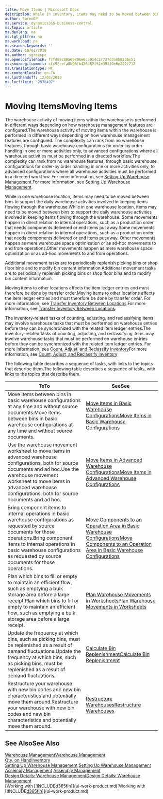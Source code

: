 ```yaml
---
title: Move Items | Microsoft Docs
description: While in inventory, items may need to be moved between bins to support the daily warehouse activities involved in keeping items flowing through the warehouse. Some movements happen in direct relation to internal operations, such as a production order that needs components delivered or end items put away. Other movements happen as mere warehouse space optimization or as ad-hoc movements to and from operations.
author: SorenGP
ms.service: dynamics365-business-central
ms.topic: article
ms.devlang: na
ms.tgt_pltfrm: na
ms.workload: na
ms.search.keywords: ''
ms.date: 10/01/2019
ms.author: sgroespe
ms.openlocfilehash: f7fd88c88a69806e6cc914c27737d3a8b823bc51
ms.sourcegitcommit: cfc92eefa8b06fb426482f54e393f0e6e222f712
ms.translationtype: HT
ms.contentlocale: en-CA
ms.lasthandoff: 12/03/2019
ms.locfileid: "2876497"
---
```

# <a name="moving-items"></a><span data-ttu-id="86ba0-105">Moving Items</span><span class="sxs-lookup"><span data-stu-id="86ba0-105">Moving Items</span></span>
<span data-ttu-id="86ba0-106">The warehouse activity of moving items within the warehouse is performed in different ways depending on how warehouse management features are configured.</span><span class="sxs-lookup"><span data-stu-id="86ba0-106">The warehouse activity of moving items within the warehouse is performed in different ways depending on how warehouse management features are configured.</span></span> <span data-ttu-id="86ba0-107">The complexity can rank from no warehouse features, through basic warehouse configurations for order-by order handling in one or more activities only, to advanced configurations where all warehouse activities must be performed in a directed workflow.</span><span class="sxs-lookup"><span data-stu-id="86ba0-107">The complexity can rank from no warehouse features, through basic warehouse configurations for order-by order handling in one or more activities only, to advanced configurations where all warehouse activities must be performed in a directed workflow.</span></span> <span data-ttu-id="86ba0-108">For more information, see [Setting Up Warehouse Management](warehouse-setup-warehouse.md).</span><span class="sxs-lookup"><span data-stu-id="86ba0-108">For more information, see [Setting Up Warehouse Management](warehouse-setup-warehouse.md).</span></span>

<span data-ttu-id="86ba0-109">While in one warehouse location, items may need to be moved between bins to support the daily warehouse activities involved in keeping items flowing through the warehouse.</span><span class="sxs-lookup"><span data-stu-id="86ba0-109">While in one warehouse location, items may need to be moved between bins to support the daily warehouse activities involved in keeping items flowing through the warehouse.</span></span> <span data-ttu-id="86ba0-110">Some movements happen in direct relation to internal operations, such as a production order that needs components delivered or end items put away.</span><span class="sxs-lookup"><span data-stu-id="86ba0-110">Some movements happen in direct relation to internal operations, such as a production order that needs components delivered or end items put away.</span></span> <span data-ttu-id="86ba0-111">Other movements happen as mere warehouse space optimization or as ad-hoc movements to and from operations.</span><span class="sxs-lookup"><span data-stu-id="86ba0-111">Other movements happen as mere warehouse space optimization or as ad-hoc movements to and from operations.</span></span>

<span data-ttu-id="86ba0-112">Additional movement tasks are to periodically replenish picking bins or shop floor bins and to modify bin content information.</span><span class="sxs-lookup"><span data-stu-id="86ba0-112">Additional movement tasks are to periodically replenish picking bins or shop floor bins and to modify bin content information.</span></span>

<span data-ttu-id="86ba0-113">Moving items to other locations affects the item ledger entries and must therefore be done by transfer order.</span><span class="sxs-lookup"><span data-stu-id="86ba0-113">Moving items to other locations affects the item ledger entries and must therefore be done by transfer order.</span></span> <span data-ttu-id="86ba0-114">For more information, see [Transfer Inventory Between Locations](inventory-how-transfer-between-locations.md).</span><span class="sxs-lookup"><span data-stu-id="86ba0-114">For more information, see [Transfer Inventory Between Locations](inventory-how-transfer-between-locations.md).</span></span>  

<span data-ttu-id="86ba0-115">The inventory-related tasks of counting, adjusting, and reclassifying items may involve warehouse tasks that must be performed on warehouse entries before they can be synchronized with the related item ledger entries.</span><span class="sxs-lookup"><span data-stu-id="86ba0-115">The inventory-related tasks of counting, adjusting, and reclassifying items may involve warehouse tasks that must be performed on warehouse entries before they can be synchronized with the related item ledger entries.</span></span> <span data-ttu-id="86ba0-116">For more information, see [Count, Adjust, and Reclassify Inventory](inventory-how-count-adjust-reclassify.md)</span><span class="sxs-lookup"><span data-stu-id="86ba0-116">For more information, see [Count, Adjust, and Reclassify Inventory](inventory-how-count-adjust-reclassify.md)</span></span>  

 <span data-ttu-id="86ba0-117">The following table describes a sequence of tasks, with links to the topics that describe them.</span><span class="sxs-lookup"><span data-stu-id="86ba0-117">The following table describes a sequence of tasks, with links to the topics that describe them.</span></span>   

|<span data-ttu-id="86ba0-118">**To**</span><span class="sxs-lookup"><span data-stu-id="86ba0-118">**To**</span></span>|<span data-ttu-id="86ba0-119">**See**</span><span class="sxs-lookup"><span data-stu-id="86ba0-119">**See**</span></span>|  
|------------|-------------|  
|<span data-ttu-id="86ba0-120">Move items between bins in basic warehouse configurations at any time and without source documents.</span><span class="sxs-lookup"><span data-stu-id="86ba0-120">Move items between bins in basic warehouse configurations at any time and without source documents.</span></span>|[<span data-ttu-id="86ba0-121">Move Items in Basic Warehouse Configurations</span><span class="sxs-lookup"><span data-stu-id="86ba0-121">Move Items in Basic Warehouse Configurations</span></span>](warehouse-how-to-move-items-ad-hoc-in-basic-warehousing.md)|
|<span data-ttu-id="86ba0-122">Use the warehouse movement worksheet to move items in advanced warehouse configurations, both for source documents and ad hoc.</span><span class="sxs-lookup"><span data-stu-id="86ba0-122">Use the warehouse movement worksheet to move items in advanced warehouse configurations, both for source documents and ad hoc.</span></span>|[<span data-ttu-id="86ba0-123">Move Items in Advanced Warehouse Configurations</span><span class="sxs-lookup"><span data-stu-id="86ba0-123">Move Items in Advanced Warehouse Configurations</span></span>](warehouse-how-to-move-items-in-advanced-warehousing.md)|  
|<span data-ttu-id="86ba0-124">Bring component items to internal operations in basic warehouse configurations as requested by source documents for those operations.</span><span class="sxs-lookup"><span data-stu-id="86ba0-124">Bring component items to internal operations in basic warehouse configurations as requested by source documents for those operations.</span></span>|[<span data-ttu-id="86ba0-125">Move Components to an Operation Area in Basic Warehouse Configurations</span><span class="sxs-lookup"><span data-stu-id="86ba0-125">Move Components to an Operation Area in Basic Warehouse Configurations</span></span>](warehouse-how-to-move-components-to-an-operation-area-in-basic-warehousing.md)|
|<span data-ttu-id="86ba0-126">Plan which bins to fill or empty to maintain an efficient flow, such as emptying a bulk storage area before a large receipt.</span><span class="sxs-lookup"><span data-stu-id="86ba0-126">Plan which bins to fill or empty to maintain an efficient flow, such as emptying a bulk storage area before a large receipt.</span></span>|[<span data-ttu-id="86ba0-127">Plan Warehouse Movements in Worksheets</span><span class="sxs-lookup"><span data-stu-id="86ba0-127">Plan Warehouse Movements in Worksheets</span></span>](warehouse-how-to-plan-warehouse-movements-in-worksheets.md)|
|<span data-ttu-id="86ba0-128">Update the frequency at which bins, such as picking bins, must be replenished as a result of demand fluctuations.</span><span class="sxs-lookup"><span data-stu-id="86ba0-128">Update the frequency at which bins, such as picking bins, must be replenished as a result of demand fluctuations.</span></span>|[<span data-ttu-id="86ba0-129">Calculate Bin Replenishment</span><span class="sxs-lookup"><span data-stu-id="86ba0-129">Calculate Bin Replenishment</span></span>](warehouse-how-to-calculate-bin-replenishment.md)|
|<span data-ttu-id="86ba0-130">Restructure your warehouse with new bin codes and new bin characteristics and potentially move them around.</span><span class="sxs-lookup"><span data-stu-id="86ba0-130">Restructure your warehouse with new bin codes and new bin characteristics and potentially move them around.</span></span>|[<span data-ttu-id="86ba0-131">Restructure Warehouses</span><span class="sxs-lookup"><span data-stu-id="86ba0-131">Restructure Warehouses</span></span>](warehouse-how-to-restructure-warehouses.md)|  

## <a name="see-also"></a><span data-ttu-id="86ba0-132">See Also</span><span class="sxs-lookup"><span data-stu-id="86ba0-132">See Also</span></span>  
[<span data-ttu-id="86ba0-133">Warehouse Management</span><span class="sxs-lookup"><span data-stu-id="86ba0-133">Warehouse Management</span></span>](warehouse-manage-warehouse.md)  
[<span data-ttu-id="86ba0-134">Qty. on Hand</span><span class="sxs-lookup"><span data-stu-id="86ba0-134">Inventory</span></span>](inventory-manage-inventory.md)  
<span data-ttu-id="86ba0-135">[Setting Up Warehouse Management](warehouse-setup-warehouse.md)   </span><span class="sxs-lookup"><span data-stu-id="86ba0-135">[Setting Up Warehouse Management](warehouse-setup-warehouse.md)   </span></span>  
<span data-ttu-id="86ba0-136">[Assembly Management](assembly-assemble-items.md)  </span><span class="sxs-lookup"><span data-stu-id="86ba0-136">[Assembly Management](assembly-assemble-items.md)  </span></span>  
[<span data-ttu-id="86ba0-137">Design Details: Warehouse Management</span><span class="sxs-lookup"><span data-stu-id="86ba0-137">Design Details: Warehouse Management</span></span>](design-details-warehouse-management.md)  
<span data-ttu-id="86ba0-138">[Working with [!INCLUDE[d365fin](includes/d365fin_md.md)]](ui-work-product.md)</span><span class="sxs-lookup"><span data-stu-id="86ba0-138">[Working with [!INCLUDE[d365fin](includes/d365fin_md.md)]](ui-work-product.md)</span></span>

